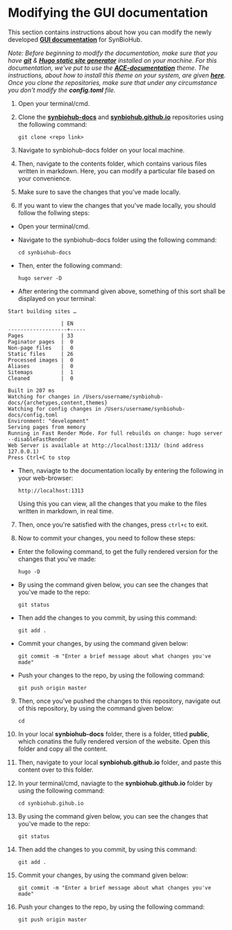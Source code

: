 # Modifying the GUI documentation

This section contains instructions about how you can modify the newly developed **[GUI documentation](https://synbiohub.github.io/)** for SynBioHub.

*Note: Before beginning to modify the documentation, make sure that you have **[git](https://git-scm.com/)** & **[Hugo static site generator](https://gohugo.io/getting-started/quick-start/)** installed on your machine. For this documentation, we've put to use the **[ACE-documentation](https://themes.gohugo.io/ace-documentation/)** theme. The instructions, about how to install this theme on your system, are given **[here](https://github.com/vantagedesign/ace-documentation)**. Once you clone the repositories, make sure that under any circumstance you don't modify the **config.toml** file.*



1. Open your terminal/cmd.

2. Clone the **[synbiohub-docs](https://github.com/SynBioHub/synbiohub-docs.git)** and **[synbiohub.github.io](https://github.com/SynBioHub/synbiohub.github.io.git)** repositories using the following command:

    ```git clone <repo link>```

3. Navigate to synbiohub-docs folder on your local machine.

4. Then, navigate to the contents folder, which contains various files written in markdown. Here, you can modify a particular file based on your convenience.

5. Make sure to save the changes that you've made locally. 

6. If you want to view the changes that you've made locally, you should follow the follwing steps:

  * Open your terminal/cmd.
  
  * Navigate to the synbiohub-docs folder using the following command:
    
    ```cd synbiohub-docs```
  
  * Then, enter the following command:
  
    ```hugo server -D```
    
  * After entering the command given above, something of this sort shall be displayed on your terminal:
  
  ```
  Start building sites … 

                   | EN  
-------------------+-----
  Pages            | 33  
  Paginator pages  |  0  
  Non-page files   |  0  
  Static files     | 26  
  Processed images |  0  
  Aliases          |  0  
  Sitemaps         |  1  
  Cleaned          |  0  

Built in 207 ms
Watching for changes in /Users/username/synbiohub-docs/{archetypes,content,themes}
Watching for config changes in /Users/username/synbiohub-docs/config.toml
Environment: "development"
Serving pages from memory
Running in Fast Render Mode. For full rebuilds on change: hugo server --disableFastRender
Web Server is available at http://localhost:1313/ (bind address 127.0.0.1)
Press Ctrl+C to stop

```

  * Then, naviagte to the documentation locally by entering the following in your web-browser:
  
    ```http://localhost:1313```
  
     Using this you can view, all the changes that you make to the files written in markdown, in real time.
  
7. Then, once you're satisfied with the changes, press ```ctrl+c``` to exit.

8. Now to commit your changes, you need to follow these steps:

  * Enter the following command, to get the fully rendered version for the changes that you've made:
  
     ```hugo -D```
  
  * By using the command given below, you can see the changes that you've made to the repo:
  
    ```git status```
  
  * Then add the changes to you commit, by using this command:
    
    ```git add .```
  
  * Commit your changes, by using the command given below:
  
    ```git commit -m "Enter a brief message about what changes you've made"```
 
  * Push your changes to the repo, by using the following command:
  
    ```git push origin master```
  
9. Then, once you've pushed the changes to this repository, navigate out of this repository, by using the command given below:

    ```cd```
    
10. In your local **synbiohub-docs** folder, there is a folder, titled **public**, which conatins the fully rendered version of the website. Open this folder and copy all the content.

11. Then, navigate to your local **synbiohub.github.io** folder, and paste this content over to this folder.

12. In your terminal/cmd, naviagte to the **synbiohub.github.io** folder by using the following command:

    ```cd synbiohub.gihub.io```
    
13. By using the command given below, you can see the changes that you've made to the repo:
  
    ```git status```
  
14. Then add the changes to you commit, by using this command:
    
    ```git add .```
  
15. Commit your changes, by using the command given below:
  
    ```git commit -m "Enter a brief message about what changes you've made"```
 
16. Push your changes to the repo, by using the following command:
  
    ```git push origin master```
    
    
  
  
  

